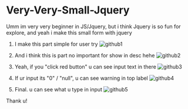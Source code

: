 # Very-Very-Small-Jquery
Umm im very very beginner in JS/Jquery, but i think Jquery is so fun for explore, and yeah i make this small form with jquery

1. I make this part simple for user try
![github1](https://user-images.githubusercontent.com/54113198/116290856-21586c80-a7be-11eb-8c78-326a7dcf0696.PNG)

2. And i think this is part no important for show in desc hehe
![github2](https://user-images.githubusercontent.com/54113198/116291014-51077480-a7be-11eb-9b6a-11b8ec3fb9fc.PNG)

3. Yeah, if you "click red button" u can see input text in there
![github3](https://user-images.githubusercontent.com/54113198/116291190-81e7a980-a7be-11eb-9e26-d4431d299f0e.PNG)

4. If ur input its "0" / "null", u can see warning in top label
![github4](https://user-images.githubusercontent.com/54113198/116291277-97f56a00-a7be-11eb-9c63-f1882f9e9c46.PNG)

5. Final. u can see what u type in input
![github5](https://user-images.githubusercontent.com/54113198/116291379-b3607500-a7be-11eb-9c6f-a53049d234f2.PNG)

Thank u!
